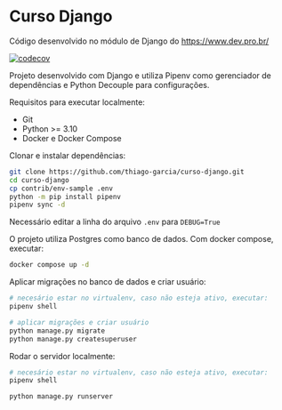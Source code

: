# Curso Django
Código desenvolvido no módulo de Django do https://www.dev.pro.br/

[![codecov](https://codecov.io/gh/thiago-garcia/curso-django/branch/main/graph/badge.svg?token=0EDNV110P8)](https://codecov.io/gh/thiago-garcia/curso-django)

Projeto desenvolvido com Django e utiliza Pipenv como gerenciador de dependências e Python Decouple para configurações.

Requisitos para executar localmente:

- Git
- Python >= 3.10
- Docker e Docker Compose

Clonar e instalar dependências:

```bash
git clone https://github.com/thiago-garcia/curso-django.git
cd curso-django
cp contrib/env-sample .env
python -m pip install pipenv
pipenv sync -d
```

Necessário editar a linha do arquivo ```.env``` para ```DEBUG=True```

O projeto utiliza Postgres como banco de dados. Com docker compose, executar:

```bash
docker compose up -d
```

Aplicar migrações no banco de dados e criar usuário:

```bash
# necesário estar no virtualenv, caso não esteja ativo, executar:
pipenv shell 

# aplicar migrações e criar usuário
python manage.py migrate
python manage.py createsuperuser
```

Rodar o servidor localmente:
```bash
# necesário estar no virtualenv, caso não esteja ativo, executar:
pipenv shell 

python manage.py runserver
```
